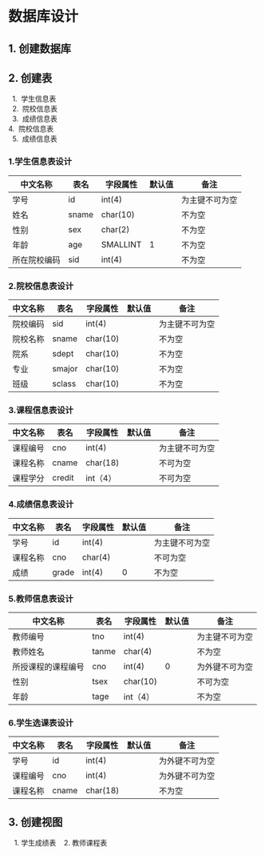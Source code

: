 # 数据库设计

## 1. 创建数据库  
## 2. 创建表  
   1.  学生信息表  
   2.  院校信息表  
   3.  成绩信息表  
   4.  院校信息表  
   5.  成绩信息表
  
### 1.学生信息表设计
| 中文名称 | 表名 | 字段属性 | 默认值 | 备注 |
|---------|-----|---------|-------|-----|
| 学号 | id | int(4) | | 为主键不可为空 |
| 姓名 | sname | char(10) | | 不为空 |
| 性别 | sex | char(2) |   | 不为空 |
| 年龄 | age | SMALLINT | 1 | 不为空 |
| 所在院校编码 | sid | int(4) | | 不为空 |

### 2.院校信息表设计
| 中文名称 | 表名 | 字段属性 | 默认值 | 备注 |
|---------|-----|---------|-------|------|
| 院校编码 | sid | int(4) |  | 为主键不可为空 |
| 院校名称 |sname |char(10) | | 不为空 |
| 院系 | sdept | char(10) | |不为空 |
| 专业 | smajor | char(10) | | 不为空 |
| 班级 | sclass | char(10) | | 不为空 |

### 3.课程信息表设计
| 中文名称 | 表名 | 字段属性 | 默认值 | 备注 |
|---------|-----|---------|-------|------|
| 课程编号 | cno | int(4) |  | 为主键不可为空 |
| 课程名称 | cname | char(18) |  | 不可为空 |
| 课程学分 | credit | int（4） |  | 不可为空 |

### 4.成绩信息表设计
| 中文名称 | 表名 | 字段属性 | 默认值 | 备注 |
|---------|-----|---------|-------|------|
| 学号 | id | int(4) | | 为主键不可为空 |
| 课程名称 | cno | char(4) | | 不可为空 |
| 成绩 | grade | int(4) | 0 | 不为空 |                   


### 5.教师信息表设计
| 中文名称 | 表名 | 字段属性 | 默认值 | 备注 |
|---------|-----|---------|-------|------|
| 教师编号 | tno | int(4) | | 为主键不可为空 |
| 教师姓名 | tanme | char(4) | | 不为空 |
| 所授课程的课程编号 | cno | int(4) | 0 | 为外键不可为空 |
| 性别 | tsex | char(10) |  | 不可为空 |
| 年龄 | tage | int（4） | | 不为空 |

### 6.学生选课表设计
| 中文名称 | 表名 | 字段属性 | 默认值 | 备注 |
|---------|-----|---------|-------|-----|
| 学号 | id | int(4) | | 为外键不可为空 |
| 课程编号 | cno | int(4) |  | 为外键不可为空 |
| 课程名称 | cname | char(18) | | 不为空 |

## 3. 创建视图
   1. 学生成绩表
   2. 教师课程表








